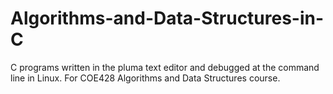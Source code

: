 # Algorithms-and-Data-Structures-in-C
C programs written in the pluma text editor and debugged at the command line in Linux. For COE428 Algorithms and Data Structures course.
